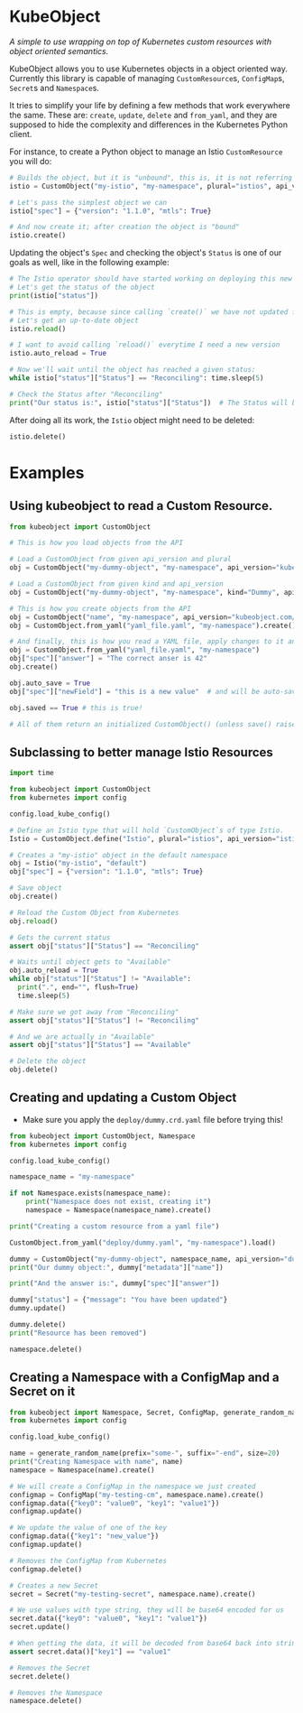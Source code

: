 # KubeObject

_A simple to use wrapping on top of Kubernetes custom resources with
object oriented semantics._

KubeObject allows you to use Kubernetes objects in a object oriented
way. Currently this library is capable of managing `CustomResource`s,
`ConfigMap`s, `Secret`s and `Namespace`s.

It tries to simplify your life by defining a few methods that work
everywhere the same. These are: `create`, `update`, `delete` and
`from_yaml`, and they are supposed to hide the complexity and
differences in the Kubernetes Python client.

For instance, to create a Python object to manage an Istio
`CustomResource` you will do:

``` python
# Builds the object, but it is "unbound", this is, it is not referring to an actual object in Kubernetes.
istio = CustomObject("my-istio", "my-namespace", plural="istios", api_version="istio.banzaicloud.io/v1beta1")

# Let's pass the simplest object we can
istio["spec"] = {"version": "1.1.0", "mtls": True}

# And now create it; after creation the object is "bound"
istio.create()
```

Updating the object's `Spec` and checking the object's `Status` is one
of our goals as well, like in the following example:

``` python
# The Istio operator should have started working on deploying this new Custom Resource
# Let's get the status of the object
print(istio["status"])

# This is empty, because since calling `create()` we have not updated from the actual object in Kubernetes
# Let's get an up-to-date object
istio.reload()

# I want to avoid calling `reload()` everytime I need a new version
istio.auto_reload = True

# Now we'll wait until the object has reached a given status:
while istio["status"]["Status"] == "Reconciling": time.sleep(5)

# Check the Status after "Reconciling"
print("Our status is:", istio["status"]["Status"])  # The Status will be "Succeeded"
```

After doing all its work, the `Istio` object might need to be deleted:

``` python
istio.delete()
```

# Examples

## Using kubeobject to read a Custom Resource.

``` python
from kubeobject import CustomObject

# This is how you load objects from the API

# Load a CustomObject from given api_version and plural
obj = CustomObject("my-dummy-object", "my-namespace", api_version="kubeobject.com/v1", plural="dummies").load()

# Load a CustomObject from given kind and api_version
obj = CustomObject("my-dummy-object", "my-namespace", kind="Dummy", api_version="kubeobject.com/v1").load()

# This is how you create objects from the API
obj = CustomObject("name", "my-namespace", api_version="kubeobject.com/v1", plural="dummies").create()
obj = CustomObject.from_yaml("yaml_file.yaml", "my-namespace").create()

# And finally, this is how you read a YAML file, apply changes to it and then create with your changes:
obj = CustomObject.from_yaml("yaml_file.yaml", "my-namespace")
obj["spec"]["answer"] = "The correct anser is 42"
obj.create()

obj.auto_save = True
obj["spec"]["newField"] = "this is a new value"  # and will be auto-saved!

obj.saved == True # this is true!

# All of them return an initialized CustomObject() (unless save() raises an exception)
```

## Subclassing to better manage Istio Resources

``` python
import time

from kubeobject import CustomObject
from kubernetes import config

config.load_kube_config()

# Define an Istio type that will hold `CustomObject`s of type Istio.
Istio = CustomObject.define("Istio", plural="istios", api_version="istio.banzaicloud.io/v1beta1")

# Creates a "my-istio" object in the default namespace
obj = Istio("my-istio", "default")
obj["spec"] = {"version": "1.1.0", "mtls": True}

# Save object
obj.create()

# Reload the Custom Object from Kubernetes
obj.reload()

# Gets the current status
assert obj["status"]["Status"] == "Reconciling"

# Waits until object gets to "Available"
obj.auto_reload = True
while obj["status"]["Status"] != "Available":
  print(".", end="", flush=True)
  time.sleep(5)

# Make sure we got away from "Reconciling"
assert obj["status"]["Status"] != "Reconciling"

# And we are actually in "Available"
assert obj["status"]["Status"] == "Available"

# Delete the object
obj.delete()
```

## Creating and updating a Custom Object

* Make sure you apply the `deploy/dummy.crd.yaml` file before trying this!

``` python
from kubeobject import CustomObject, Namespace
from kubernetes import config

config.load_kube_config()

namespace_name = "my-namespace"

if not Namespace.exists(namespace_name):
    print("Namespace does not exist, creating it")
    namespace = Namespace(namespace_name).create()

print("Creating a custom resource from a yaml file")

CustomObject.from_yaml("deploy/dummy.yaml", "my-namespace").load()

dummy = CustomObject("my-dummy-object", namespace_name, api_version="dummy.com/v1", plural="dummies").create()
print("Our dummy object:", dummy["metadata"]["name"])

print("And the answer is:", dummy["spec"]["answer"])

dummy["status"] = {"message": "You have been updated"}
dummy.update()

dummy.delete()
print("Resource has been removed")

namespace.delete()


```

## Creating a Namespace with a ConfigMap and a Secret on it

``` python
from kubeobject import Namespace, Secret, ConfigMap, generate_random_name
from kubernetes import config

config.load_kube_config()

name = generate_random_name(prefix="some-", suffix="-end", size=20)
print("Creating Namespace with name", name)
namespace = Namespace(name).create()

# We will create a ConfigMap in the namespace we just created
configmap = ConfigMap("my-testing-cm", namespace.name).create()
configmap.data({"key0": "value0", "key1": "value1"})
configmap.update()

# We update the value of one of the key
configmap.data({"key1": "new_value"})
configmap.update()

# Removes the ConfigMap from Kubernetes
configmap.delete()

# Creates a new Secret
secret = Secret("my-testing-secret", namespace.name).create()

# We use values with type string, they will be base64 encoded for us
secret.data({"key0": "value0", "key1": "value1"})
secret.update()

# When getting the data, it will be decoded from base64 back into strings for us
assert secret.data()["key1"] == "value1"

# Removes the Secret
secret.delete()

# Removes the Namespace
namespace.delete()
```
